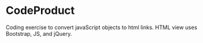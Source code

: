 # CodeProduct
Coding exercise to convert javaScript objects to html links. HTML view uses Bootstrap, JS, and jQuery.

